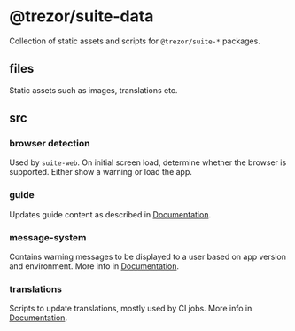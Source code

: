 # @trezor/suite-data

Collection of static assets and scripts for `@trezor/suite-*` packages.

## files

Static assets such as images, translations etc.

## src

### browser detection

Used by `suite-web`. On initial screen load, determine whether the browser is supported. Either show a warning or load the app.

### guide

Updates guide content as described in [Documentation](../../docs/features/guide.md).

### message-system

Contains warning messages to be displayed to a user based on app version and environment. More info in [Documentation](../../docs/features/message-system).

### translations

Scripts to update translations, mostly used by CI jobs. More info in [Documentation](../../docs/features/localization.md).
